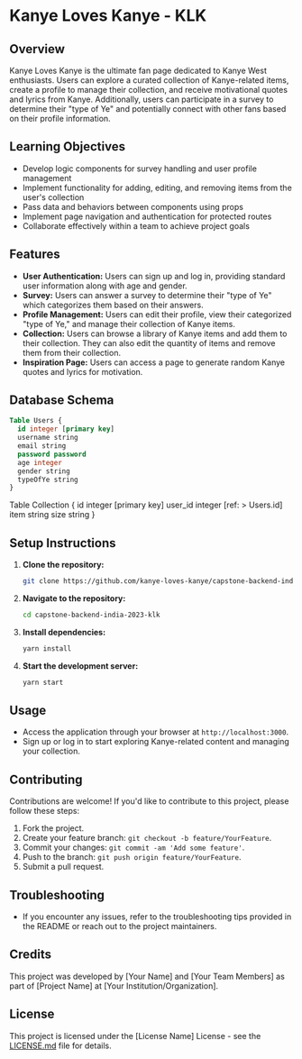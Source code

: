 # Kanye Loves Kanye - KLK

## Overview
Kanye Loves Kanye is the ultimate fan page dedicated to Kanye West enthusiasts. Users can explore a curated collection of Kanye-related items, create a profile to manage their collection, and receive motivational quotes and lyrics from Kanye. Additionally, users can participate in a survey to determine their "type of Ye" and potentially connect with other fans based on their profile information.

## Learning Objectives
- Develop logic components for survey handling and user profile management
- Implement functionality for adding, editing, and removing items from the user's collection
- Pass data and behaviors between components using props
- Implement page navigation and authentication for protected routes
- Collaborate effectively within a team to achieve project goals

## Features
- **User Authentication:** Users can sign up and log in, providing standard user information along with age and gender.
- **Survey:** Users can answer a survey to determine their "type of Ye" which categorizes them based on their answers.
- **Profile Management:** Users can edit their profile, view their categorized "type of Ye," and manage their collection of Kanye items.
- **Collection:** Users can browse a library of Kanye items and add them to their collection. They can also edit the quantity of items and remove them from their collection.
- **Inspiration Page:** Users can access a page to generate random Kanye quotes and lyrics for motivation.

## Database Schema
```sql
Table Users {
  id integer [primary key]
  username string
  email string
  password password
  age integer
  gender string
  typeOfYe string
}
```

Table Collection {
  id integer [primary key]
  user_id integer [ref: > Users.id]
  item string
  size string
}

## Setup Instructions

1. **Clone the repository:**
    ```bash
    git clone https://github.com/kanye-loves-kanye/capstone-backend-india-2023-klk.git
    ```

2. **Navigate to the repository:**
    ```bash
    cd capstone-backend-india-2023-klk
    ```

3. **Install dependencies:**
    ```bash
    yarn install
    ```

4. **Start the development server:**
    ```bash
    yarn start
    ```
## Usage

- Access the application through your browser at `http://localhost:3000`.
- Sign up or log in to start exploring Kanye-related content and managing your collection.

## Contributing

Contributions are welcome! If you'd like to contribute to this project, please follow these steps:

1. Fork the project.
2. Create your feature branch: `git checkout -b feature/YourFeature`.
3. Commit your changes: `git commit -am 'Add some feature'`.
4. Push to the branch: `git push origin feature/YourFeature`.
5. Submit a pull request.

## Troubleshooting

- If you encounter any issues, refer to the troubleshooting tips provided in the README or reach out to the project maintainers.

## Credits

This project was developed by [Your Name] and [Your Team Members] as part of [Project Name] at [Your Institution/Organization].

## License

This project is licensed under the [License Name] License - see the [LICENSE.md](LICENSE.md) file for details.
